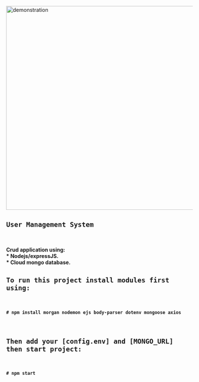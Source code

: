 <div align="left" width="50">

<img src="https://github.com/iNightjar/User-Management-System/blob/master/images/demonstration.gif?raw=true" href="https://github.com/iNightjar" alt="demonstration"  width="550"/><br> 
  
### <h2>`User Management System`</h2><br>
<p><strong>Crud application using: <br>
* Nodejs/expressJS. <br>
* Cloud mongo database. <br>
</p>

#### <h2>`To run this project install modules first using:`</h2><br>
```
# npm install morgan nodemon ejs body-parser dotenv mongoose axios
```
<br>

#### <h2>`Then add your [config.env] and [MONGO_URL] then start project:`</h2><br>
```
# npm start 
```
</div>